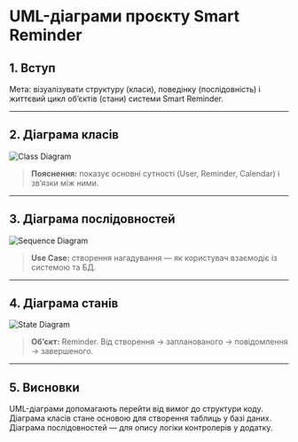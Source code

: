# UML-діаграми проєкту Smart Reminder

## 1. Вступ
Мета: візуалізувати структуру (класи), поведінку (послідовність) і життєвий цикл об’єктів (стани) системи Smart Reminder.

---

## 2. Діаграма класів
![Class Diagram](images/class_diagram.png)
> **Пояснення:** показує основні сутності (User, Reminder, Calendar) і зв’язки між ними.

---

## 3. Діаграма послідовностей
![Sequence Diagram](images/sequence_diagram.png)
> **Use Case:** створення нагадування — як користувач взаємодіє із системою та БД.

---

## 4. Діаграма станів
![State Diagram](images/state_diagram.png)
> **Об’єкт:** Reminder. Від створення → запланованого → повідомлення → завершеного.

---

## 5. Висновки
UML-діаграми допомагають перейти від вимог до структури коду.  
Діаграма класів стане основою для створення таблиць у базі даних.  
Діаграма послідовностей — для опису логіки контролерів у додатку.
